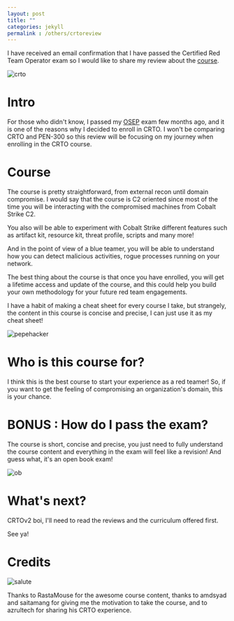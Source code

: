 ```yaml
---
layout: post
title: ""
categories: jekyll
permalink : /others/crtoreview
---
```


I have received an email confirmation that I have passed the Certified Red Team Operator exam so I would like to share my review about the [course](https://training.zeropointsecurity.co.uk/courses/red-team-ops).

![crto](/musubi/assets/crto/crto.PNG)

# Intro

For those who didn't know, I passed my [OSEP](https://yunaranyancat.github.io/musubi/others/osepreview) exam few months ago, and it is one of the reasons why I decided to enroll in CRTO. I won't be comparing CRTO and PEN-300 so this review will be focusing on my journey when enrolling in the CRTO course.

# Course

The course is pretty straightforward, from external recon until domain compromise. I would say that the course is C2 oriented since most of the time you will be interacting with the compromised machines from Cobalt Strike C2.

You also will be able to experiment with Cobalt Strike different features such as artifact kit, resource kit, threat profile, scripts and many more!

And in the point of view of a blue teamer, you will be able to understand how you can detect malicious activities, rogue processes running on your network.

The best thing about the course is that once you have enrolled, you will get a lifetime access and update of the course, and this could help you build your own methodology for your future red team engagements.

I have a habit of making a cheat sheet for every course I take, but strangely, the content in this course is concise and precise, I can just use it as my cheat sheet!

![pepehacker](/musubi/assets/crto/pepehacker.gif)

# Who is this course for?

I think this is the best course to start your experience as a red teamer! So, if you want to get the feeling of compromising an organization's domain, this is your chance.

# BONUS : How do I pass the exam?

The course is short, concise and precise, you just need to fully understand the course content and everything in the exam will feel like a revision! And guess what, it's an open book exam!

![ob](/musubi/assets/crto/openbook.jpg)

# What's next?

CRTOv2 boi, I'll need to read the reviews and the curriculum offered first.

See ya!

# Credits

![salute](/musubi/assets/crto/salute.gif)

Thanks to RastaMouse for the awesome course content, thanks to amdsyad and saitamang for giving me the motivation to take the course, and to azrultech for sharing his CRTO experience.
